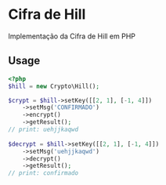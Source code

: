 # Cifra de Hill
Implementação da Cifra de Hill em PHP

## Usage
```php
<?php
$hill = new Crypto\Hill();

$crypt = $hill->setKey([[2, 1], [-1, 4]])
    ->setMsg('CONFIRMADO')
    ->encrypt()
    ->getResult();
// print: uehjjkaqwd
    
$decrypt = $hill->setKey([[2, 1], [-1, 4]])
    ->setMsg('uehjjkaqwd')
    ->decrypt()
    ->getResult();
// print: confirmado
    
```
